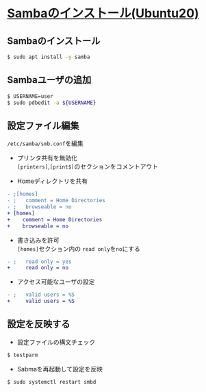 # [Sambaのインストール(Ubuntu20)](https://marimelon.github.io/note/linux/samba_setup_ubuntu20)

## Sambaのインストール

```sh
$ sudo apt install -y samba
```

## Sambaユーザの追加

```sh
$ USERNAME=user
$ sudo pdbedit -a ${USERNAME}
```

## 設定ファイル編集
`/etc/samba/smb.conf`を編集

- プリンタ共有を無効化  
`[printers]`,`[print$]`のセクションをコメントアウト

- Homeディレクトリを共有
```diff
- ;[homes]
- ;   comment = Home Directories
- ;   browseable = no
+ [homes]
+    comment = Home Directories
+    browseable = no
```

- 書き込みを許可  
`[homes]`セクション内の `read only`を`no`にする
```diff
- ;   read only = yes
+     read only = no
```

- アクセス可能なユーザの設定
```diff
- ;   valid users = %S
+     valid users = %S
```

## 設定を反映する
- 設定ファイルの構文チェック
```sh
$ testparm
```

- Sabmaを再起動して設定を反映
```
$ sudo systemctl restart smbd
```